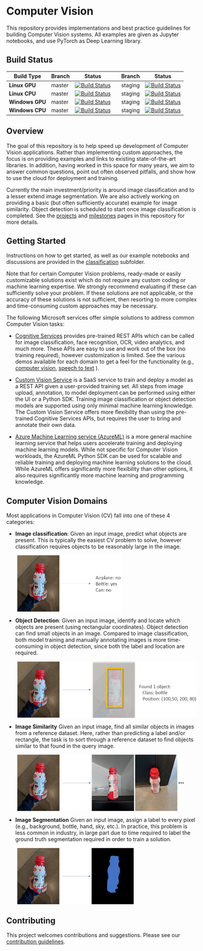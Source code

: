 # Computer Vision

This repository provides implementations and best practice guidelines for building Computer Vision systems. All examples are given as Jupyter notebooks, and use PyTorch as Deep Learning library.

## Build Status

| Build Type | Branch | Status |  | Branch | Status | 
| --- | --- | --- | --- | --- | --- | 
| **Linux GPU** |  master | [![Build Status](https://dev.azure.com/best-practices/computervision/_apis/build/status/gpu-linux-unit?branchName=rijai-build)](https://dev.azure.com/best-practices/computervision/_build/latest?definitionId=13&branchName=rijai-build)  | | staging | [![Build Status](https://dev.azure.com/best-practices/computervision/_apis/build/status/gpu-linux-unit?branchName=rijai-build)](https://dev.azure.com/best-practices/computervision/_build/latest?definitionId=13&branchName=rijai-build) |
| **Linux CPU** | master | [![Build Status](https://dev.azure.com/best-practices/computervision/_apis/build/status/cpu-linux-unit?branchName=rijai-build)](https://dev.azure.com/best-practices/computervision/_build/latest?definitionId=18&branchName=rijai-build)| | staging | [![Build Status](https://dev.azure.com/best-practices/computervision/_apis/build/status/cpu-linux-unit?branchName=rijai-build)](https://dev.azure.com/best-practices/computervision/_build/latest?definitionId=18&branchName=rijai-build)|
| **Windows GPU** | master | [![Build Status](https://dev.azure.com/best-practices/computervision/_apis/build/status/gpu-windows-unit?branchName=rijai-build)](https://dev.azure.com/best-practices/computervision/_build/latest?definitionId=16&branchName=rijai-build) | | staging | [![Build Status](https://dev.azure.com/best-practices/computervision/_apis/build/status/gpu-windows-unit?branchName=rijai-build)](https://dev.azure.com/best-practices/computervision/_build/latest?definitionId=16&branchName=rijai-build)|
| **Windows CPU** | master | [![Build Status](https://dev.azure.com/best-practices/computervision/_apis/build/status/cpu-windows-unit?branchName=rijai-build)](https://dev.azure.com/best-practices/computervision/_build/latest?definitionId=17&branchName=rijai-build) | | staging | [![Build Status](https://dev.azure.com/best-practices/computervision/_apis/build/status/cpu-windows-unit?branchName=rijai-build)](https://dev.azure.com/best-practices/computervision/_build/latest?definitionId=17&branchName=rijai-build)|


## Overview

The goal of this repository is to help speed up development of Computer Vision applications. Rather than implementing custom approaches, the focus is on providing examples and links to existing state-of-the-art libraries. In addition, having worked in this space for many years, we aim to answer common questions, point out often observed pitfalls, and show how to use the cloud for deployment and training.

Currently the main investment/priority is around image classification and to a lesser extend image segmentation. We are also actively working on providing a basic (but often sufficiently accurate) example for image similarity. Object detection is scheduled to start once image classification is completed. See the [projects](https://github.com/Microsoft/ComputerVision/projects) and [milestones](https://github.com/Microsoft/ComputerVision/milestones) pages in this repository for more details.

## Getting Started

Instructions on how to get started, as well as our example notebooks and discussions are provided in the [classification](classification/README.md) subfolder.

Note that for certain Computer Vision problems, ready-made or easily customizable solutions exist which do not require any custom coding or machine learning expertise. We strongly recommend evaluating if these can sufficiently solve your problem. If these solutions are not applicable, or the accuracy of these solutions is not sufficient, then resorting to more complex and time-consuming custom approaches may be necessary.

The following Microsoft services offer simple solutions to address common Computer Vision tasks:

- [Cognitive Services](https://azure.microsoft.com/en-us/services/cognitive-services/directory/vision/)
provides pre-trained REST APIs which can be called for image classification, face recognition, OCR, video analytics, and much more. These APIs are easy to use and work out of the box (no training required), however customization is limited. See the various demos available for each domain to get a feel for the functionality (e.g., [computer vision](https://azure.microsoft.com/en-us/services/cognitive-services/computer-vision/), [speech to text](https://azure.microsoft.com/en-us/services/cognitive-services/speech-to-text/) ).

- [Custom Vision Service](https://azure.microsoft.com/en-us/services/cognitive-services/custom-vision-service/)
is a SaaS service to train and deploy a model as a REST API given a user-provided training set. All steps from image upload, annotation, to model deployment can be performed using either the UI or a Python SDK. Training image classification or object detection models are supported using only minimal machine learning knowledge. The Custom Vision Service offers more flexibility than using the pre-trained Cognitive Services APIs, but requires the user to bring and annotate their own data.

- [Azure Machine Learning service (AzureML)](https://azure.microsoft.com/en-us/services/machine-learning-service/)
is a more general machine learning service that helps users accelerate training and deploying machine learning models. While not specific for Computer Vision workloads, the AzureML Python SDK can be used for scalable and reliable training and deploying machine learning solutions to the cloud. While AzureML offers significantly more flexibility than other options, it also requires significantly more machine learning and programming knowledge.

## Computer Vision Domains

Most applications in Computer Vision (CV) fall into one of these 4 categories:

- **Image classification**: Given an input image, predict what objects are present. This is typically the easiest CV problem to solve, however classification requires objects to be reasonably large in the image.

&nbsp;&nbsp;&nbsp;&nbsp;&nbsp;&nbsp; <img align="center" src="./media/intro_ic_vis.jpg" height="150" alt="Image classification visualization"/>  

- **Object Detection**: Given an input image, identify and locate which objects are present (using rectangular coordinates). Object detection can find small objects in an image. Compared to image classification, both model training and manually annotating images is more time-consuming in object detection, since both the label and location are required.

&nbsp;&nbsp;&nbsp;&nbsp;&nbsp;&nbsp; <img align="center" src="./media/intro_od_vis.jpg" height="150" alt="Object detect visualization"/>

- **Image Similarity** Given an input image, find all similar objects in images from a reference dataset. Here, rather than predicting a label and/or rectangle, the task is to sort through a reference dataset to find objects similar to that found in the query image.

&nbsp;&nbsp;&nbsp;&nbsp;&nbsp;&nbsp; <img align="center" src="./media/intro_is_vis.jpg" height="150" alt="Image similarity visualization"/>

- **Image Segmentation** Given an input image, assign a label to every pixel (e.g., background, bottle, hand, sky, etc.). In practice, this problem is less common in industry, in large part due to time required to label the ground truth segmentation required in order to train a solution.

&nbsp;&nbsp;&nbsp;&nbsp;&nbsp;&nbsp; <img align="center" src="./media/intro_iseg_vis.jpg" height="150" alt="Image segmentation visualization"/>


## Contributing
This project welcomes contributions and suggestions. Please see our [contribution guidelines](CONTRIBUTING.md).
